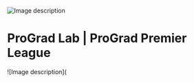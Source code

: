 ![Image description](https://i1.faceprep.in/ProGrad/face-logo-resized.png)

# ProGrad Lab | ProGrad Premier League


![Image description](


